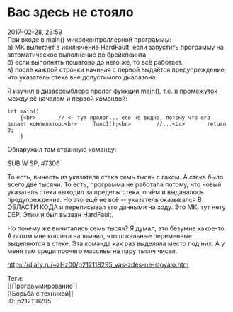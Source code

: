 Вас здесь не стояло
====================

   
 2017-02-28, 23:59   
  При входе в main() микроконтроллерной программы:   
 а) МК вылетает в исключение HardFault, если запустить программу на автоматическое выполнение до брейкпоинта.   
 б) если выполнять пошагово до него же, то всё работает.   
 в) после каждой строчки начиная с первой выдаётся предупреждение, что указатель стека вне допустимого диапазона.   
   
 Я изучил в дизассемблере пролог функции main(), т.е. в промежуток между её началом и первой командой:   
   
 
```
int main()  
	{<br>		// <- тут пролог... его не видно, потому что его делает компилятор.<br>		func1();<br>		//...<br>		return 0;  
	}
```
   
   
 Обнаружил там странную команду:   
   
 SUB.W SP, #7306   
   
 То есть, вычесть из указателя стека семь тысяч с гаком. А стека было всего две тысячи. То есть, программа не работала потому, что новый указатель стека выходил за пределы стека, о чём и выдавалось предупреждение. Но это ещё не всё -- указатель оказывался В ОБЛАСТИ КОДА и переписывал его данными на ходу. Это МК, тут нету DEP. Этим и был вызван HardFault.   
   
 Но почему же вычитались семь тысяч? Я думал, это безумие какое-то. А потом мне коллега напомнил, что локальные переменные выделяются в стеке. Эта команда как раз выделяла место под них. А у меня там среди прочего массивы на пару тысяч чисел.   
    
 <https://diary.ru/~zHz00/p212118295_vas-zdes-ne-stoyalo.htm>   
   
 Теги:   
 [[Программирование]]   
 [[Борьба с техникой]]   
 ID: p212118295
